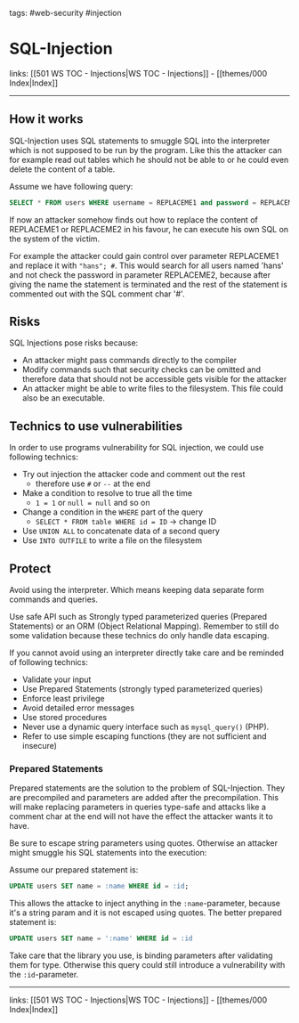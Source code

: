 tags: #web-security #injection

# SQL-Injection

links: [[501 WS TOC - Injections|WS TOC - Injections]] - [[themes/000 Index|Index]]

---

## How it works

SQL-Injection uses SQL statements to smuggle SQL into the interpreter which is not supposed to be run by the program. Like this the attacker can for example read out tables which he should not be able to or he could even delete the content of a table.

Assume we have following query:

```sql
SELECT * FROM users WHERE username = REPLACEME1 and password = REPLACEME2;
```

If now an attacker somehow finds out how to replace the content of REPLACEME1 or REPLACEME2 in his favour, he can execute his own SQL on the system of the victim.

For example the attacker could gain control over parameter REPLACEME1 and replace it with `"hans"; #`. This would search for all users named 'hans' and not check the password in parameter REPLACEME2, because after giving the name the statement is terminated and the rest of the statement is commented out with the SQL comment char '#'.

## Risks

SQL Injections pose risks because:

- An attacker might pass commands directly to the compiler
- Modify commands such that security checks can be omitted and therefore data that should not be accessible gets visible for the attacker
- An attacker might be able to write files to the filesystem. This file could also be an executable.

## Technics to use vulnerabilities

In order to use programs vulnerability for SQL injection, we could use following technics:

- Try out injection the attacker code and comment out the rest
	- therefore use `#` or `--` at the end
- Make a condition to resolve to true all the time
	-  `1 = 1` or `null = null` and so on
- Change a condition in the `WHERE` part of the query
	- `SELECT * FROM table WHERE id = ID` $\rightarrow$ change ID
- Use `UNION ALL` to concatenate data of a second query
- Use `INTO OUTFILE` to write a file on the filesystem

## Protect

Avoid using the interpreter. Which means keeping data separate form commands and queries.

Use safe API such as Strongly typed parameterized queries (Prepared Statements) or an ORM (Object Relational Mapping). Remember to still do some validation because these technics do only handle data escaping.

If you cannot avoid using an interpreter directly take care and be reminded of following technics:

- Validate your input
- Use Prepared Statements (strongly typed parameterized queries)
- Enforce least privilege
- Avoid detailed error messages
- Use stored procedures
- Never use a dynamic query interface such as `mysql_query()` (PHP).
- Refer to use simple escaping functions (they are not sufficient and insecure)

### Prepared Statements

Prepared statements are the solution to the problem of SQL-Injection. They are precompiled and parameters are added after the precompilation. This will make replacing parameters in queries type-safe and attacks like a comment char at the end will not have the effect the attacker wants it to have. 

Be sure to escape string parameters using quotes. Otherwise an attacker might smuggle his SQL statements into the execution:

Assume our prepared statement is:

```sql
UPDATE users SET name = :name WHERE id = :id;
```

This allows the attacke to inject anything in the `:name`-parameter, because it's a string param and it is not escaped using quotes. The better prepared statement is:

```sql
UPDATE users SET name = ':name' WHERE id = :id
```

Take care that the library you use, is binding parameters after validating them for type. Otherwise this query could still introduce a vulnerability with the `:id`-parameter. 

---
links: [[501 WS TOC - Injections|WS TOC - Injections]] - [[themes/000 Index|Index]]